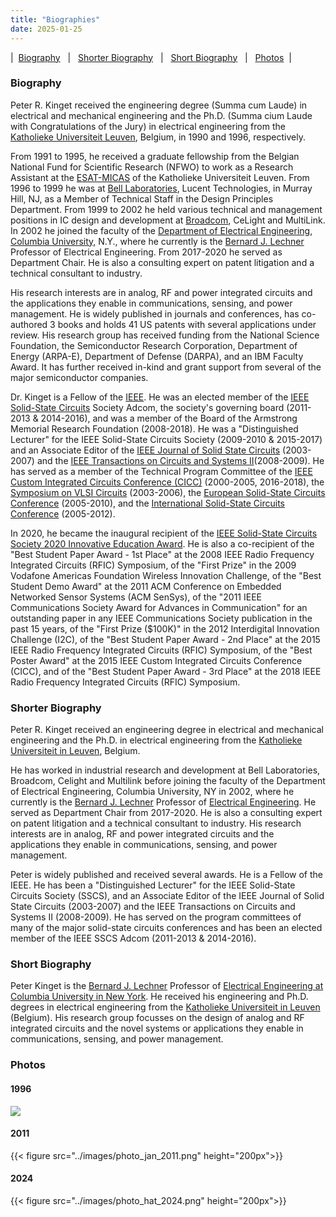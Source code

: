 ```yaml
---
title: "Biographies"
date: 2025-01-25
---
```


|&nbsp; [Biography](#biography)  &nbsp;&nbsp;|&nbsp;&nbsp;    [Shorter Biography](#shorter-biography) &nbsp;&nbsp;|&nbsp;&nbsp;    [Short Biography](#short-biography) 
&nbsp;&nbsp;|&nbsp;&nbsp; [Photos](#photos) &nbsp;|

### Biography 
Peter R. Kinget received the engineering degree (Summa cum Laude) in
electrical and mechanical engineering and the Ph.D. (Summa cium Laude
with Congratulations of the Jury) in electrical engineering from
the [Katholieke Universiteit
Leuven](http://www.kuleuven.ac.be), Belgium, in 1990 and 1996, respectively.

From 1991 to 1995, he received a graduate fellowship from the Belgian
National Fund for Scientific Research (NFWO) to work as a Research
Assistant at the [ESAT-MICAS](http://www.esat.kuleuven.ac.be/micas) of
the Katholieke Universiteit Leuven. From 1996 to 1999 he was at [Bell
Laboratories](http://www.bell-labs.com), Lucent Technologies, in Murray
Hill, NJ, as a Member of Technical Staff in the Design Principles
Department.  From 1999 to 2002 he held various technical and management
positions in IC design and development at
[Broadcom](http://www.broadcom.com), CeLight and MultiLink. In 2002 he
joined the faculty of the [Department of Electrical
Engineering](http://www.ee.columbia.edu), [Columbia
University,](http://www.columbia.edu) N.Y., where he currently is the
[Bernard J. Lechner](https://en.wikipedia.org/wiki/Bernard_J._Lechner) Professor of Electrical Engineering.  From 2017-2020
he served as Department Chair. He is also a consulting expert on patent
litigation and a technical consultant to industry.

His research interests are in analog, RF and power integrated
circuits and the applications they enable in communications, sensing,
and power management. He is widely published in journals and
conferences, has co-authored 3 books and holds 41 US patents with
several applications under review. His research group has received
funding from the National Science Foundation, the Semiconductor Research
Corporation, Department of Energy (ARPA-E), Department of Defense
(DARPA), and an IBM Faculty Award. It has further received in-kind and
grant support from several of the major semiconductor companies.

Dr. Kinget is a Fellow of the [IEEE](http://www.ieee.org). He was an
elected member of the [IEEE Solid-State Circuits](http://sscs.ieee.org)
Society Adcom, the society's governing board (2011-2013 & 2014-2016),
and was a member of the Board of the Armstrong Memorial Research
Foundation (2008-2018).  He was a "Distinguished Lecturer" for the IEEE
Solid-State Circuits Society (2009-2010 & 2015-2017) and an Associate
Editor of the [IEEE Journal of Solid State
Circuits](https://sscs.ieee.org/publications/ieee-journal-of-solid-state-circuits-jssc) (2003-2007) and the
[IEEE Transactions on Circuits and Systems
II](http://tcas2.polito.it/)(2008-2009). He has served as a member of
the Technical Program Committee of the [IEEE Custom Integrated Circuits
Conference (CICC)](http://www.ieee-cicc.org) (2000-2005, 2016-2018), the
[Symposium on VLSI Circuits](http://www.vlsisymposium.org) (2003-2006),
the [European Solid-State Circuits Conference](https://ieeexplore.ieee.org/xpl/conhome/1000709/all-proceedings)
(2005-2010), and the [International Solid-State Circuits
Conference](http://www.isscc.org) (2005-2012).

In 2020, he became the inaugural recipient of the [IEEE Solid-State
  Circuits Society 2020 Innovative Education
  Award](https://sscs.ieee.org/membership/awards/ieee-solid-state-circuits-society-innovative-education-award). He
  is also a co-recipient of the "Best Student Paper Award - 1st Place"
  at the 2008 IEEE Radio Frequency Integrated Circuits (RFIC) Symposium,
  of the "First Prize" in the 2009 Vodafone Americas Foundation Wireless
  Innovation Challenge, of the "Best Student Demo Award" at the 2011 ACM
  Conference on Embedded Networked Sensor Systems (ACM SenSys), of the
  "2011 IEEE Communications Society Award for Advances in Communication"
  for an outstanding paper in any IEEE Communications Society
  publication in the past 15 years, of the "First Prize ($100K)" in the
  2012 Interdigital Innovation Challenge (I2C), of the "Best Student
  Paper Award - 2nd Place" at the 2015 IEEE Radio Frequency Integrated
  Circuits (RFIC) Symposium, of the "Best Poster Award" at the 2015 IEEE
  Custom Integrated Circuits Conference (CICC), and of the "Best Student
  Paper Award - 3rd Place" at the 2018 IEEE Radio Frequency Integrated
  Circuits (RFIC) Symposium.

### Shorter Biography

Peter R. Kinget received an engineering degree in electrical and mechanical engineering and the Ph.D. in electrical engineering from the [Katholieke Universiteit in Leuven](https://www.kuleuven.be), Belgium.

He has worked in industrial research and development at Bell Laboratories, Broadcom, Celight and Multilink before joining the faculty of the Department of Electrical Engineering, Columbia University, NY in 2002, where he currently is the [Bernard J. Lechner](https://en.wikipedia.org/wiki/Bernard_J._Lechner) Professor of [Electrical
Engineering](https://www.ee.columbia.edu). He served as Department Chair from 2017-2020. He is also a consulting expert on patent litigation and a technical consultant to industry. His research interests are in analog, RF and power integrated circuits and the applications they enable in communications, sensing, and power management.

Peter is widely published and received several awards. He is a Fellow of the IEEE. He has been a "Distinguished Lecturer" for the IEEE Solid-State Circuits Society (SSCS), and an Associate Editor of the IEEE Journal of Solid State Circuits (2003-2007) and the IEEE Transactions on Circuits and Systems II (2008-2009). He has served on the program committees of many of the major solid-state circuits conferences and has been an elected member of the IEEE SSCS Adcom (2011-2013 & 2014-2016).

### Short Biography

Peter Kinget is the [Bernard J. Lechner](https://en.wikipedia.org/wiki/Bernard_J._Lechner) Professor of [Electrical
Engineering at Columbia University in New York](https://www.ee.columbia.edu). He received his engineering and Ph.D. degrees in electrical engineering from the [Katholieke Universiteit in Leuven](https://www.kuleuven.be) (Belgium). His research group focusses on the design of analog and RF integrated circuits and the novel systems or applications they enable in communications, sensing, and power management.    

### Photos

#### 1996
![](../images/photo_1996.gif)

#### 2011
{{< figure src="../images/photo_jan_2011.png" height="200px">}}

#### 2024
{{< figure src="../images/photo_hat_2024.png" height="200px">}}
